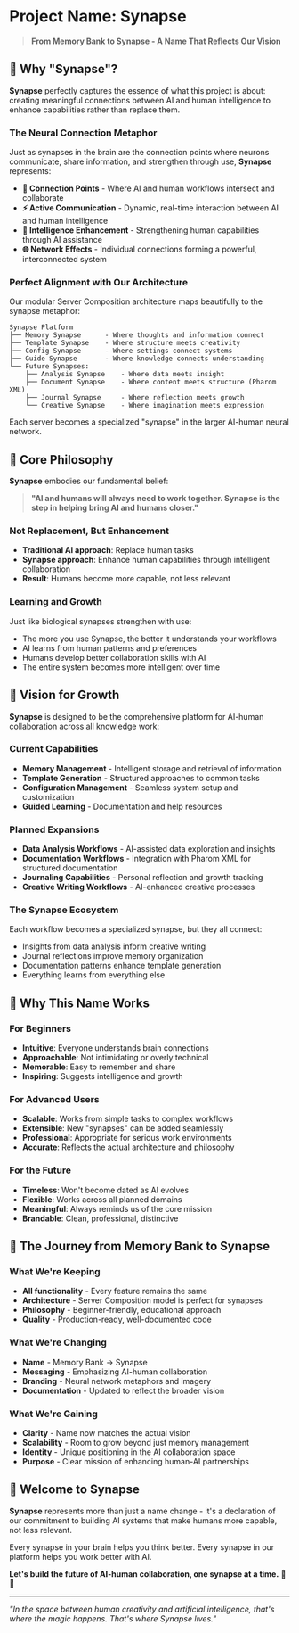 # Project Name: Synapse

> **From Memory Bank to Synapse - A Name That Reflects Our Vision**

## 🧠 Why "Synapse"?

**Synapse** perfectly captures the essence of what this project is about: creating meaningful connections between AI and human intelligence to enhance capabilities rather than replace them.

### The Neural Connection Metaphor

Just as synapses in the brain are the connection points where neurons communicate, share information, and strengthen through use, **Synapse** represents:

- **🔗 Connection Points** - Where AI and human workflows intersect and collaborate
- **⚡ Active Communication** - Dynamic, real-time interaction between AI and human intelligence  
- **🧠 Intelligence Enhancement** - Strengthening human capabilities through AI assistance
- **🌐 Network Effects** - Individual connections forming a powerful, interconnected system

### Perfect Alignment with Our Architecture

Our modular Server Composition architecture maps beautifully to the synapse metaphor:

```
Synapse Platform
├── Memory Synapse      - Where thoughts and information connect
├── Template Synapse    - Where structure meets creativity  
├── Config Synapse      - Where settings connect systems
├── Guide Synapse       - Where knowledge connects understanding
└── Future Synapses:
    ├── Analysis Synapse    - Where data meets insight
    ├── Document Synapse    - Where content meets structure (Pharom XML)
    ├── Journal Synapse     - Where reflection meets growth
    └── Creative Synapse    - Where imagination meets expression
```

Each server becomes a specialized "synapse" in the larger AI-human neural network.

## 🎯 Core Philosophy

**Synapse** embodies our fundamental belief:

> **"AI and humans will always need to work together. Synapse is the step in helping bring AI and humans closer."**

### Not Replacement, But Enhancement

- **Traditional AI approach**: Replace human tasks
- **Synapse approach**: Enhance human capabilities through intelligent collaboration
- **Result**: Humans become more capable, not less relevant

### Learning and Growth

Just like biological synapses strengthen with use:
- The more you use Synapse, the better it understands your workflows
- AI learns from human patterns and preferences
- Humans develop better collaboration skills with AI
- The entire system becomes more intelligent over time

## 🚀 Vision for Growth

**Synapse** is designed to be the comprehensive platform for AI-human collaboration across all knowledge work:

### Current Capabilities
- **Memory Management** - Intelligent storage and retrieval of information
- **Template Generation** - Structured approaches to common tasks
- **Configuration Management** - Seamless system setup and customization
- **Guided Learning** - Documentation and help resources

### Planned Expansions
- **Data Analysis Workflows** - AI-assisted data exploration and insights
- **Documentation Workflows** - Integration with Pharom XML for structured documentation
- **Journaling Capabilities** - Personal reflection and growth tracking
- **Creative Writing Workflows** - AI-enhanced creative processes

### The Synapse Ecosystem

Each workflow becomes a specialized synapse, but they all connect:
- Insights from data analysis inform creative writing
- Journal reflections improve memory organization
- Documentation patterns enhance template generation
- Everything learns from everything else

## 🌟 Why This Name Works

### For Beginners
- **Intuitive**: Everyone understands brain connections
- **Approachable**: Not intimidating or overly technical
- **Memorable**: Easy to remember and share
- **Inspiring**: Suggests intelligence and growth

### For Advanced Users
- **Scalable**: Works from simple tasks to complex workflows
- **Extensible**: New "synapses" can be added seamlessly
- **Professional**: Appropriate for serious work environments
- **Accurate**: Reflects the actual architecture and philosophy

### For the Future
- **Timeless**: Won't become dated as AI evolves
- **Flexible**: Works across all planned domains
- **Meaningful**: Always reminds us of the core mission
- **Brandable**: Clean, professional, distinctive

## 🔄 The Journey from Memory Bank to Synapse

### What We're Keeping
- **All functionality** - Every feature remains the same
- **Architecture** - Server Composition model is perfect for synapses
- **Philosophy** - Beginner-friendly, educational approach
- **Quality** - Production-ready, well-documented code

### What We're Changing
- **Name** - Memory Bank → Synapse
- **Messaging** - Emphasizing AI-human collaboration
- **Branding** - Neural network metaphors and imagery
- **Documentation** - Updated to reflect the broader vision

### What We're Gaining
- **Clarity** - Name now matches the actual vision
- **Scalability** - Room to grow beyond just memory management
- **Identity** - Unique positioning in the AI collaboration space
- **Purpose** - Clear mission of enhancing human-AI partnerships

## 🎉 Welcome to Synapse

**Synapse** represents more than just a name change - it's a declaration of our commitment to building AI systems that make humans more capable, not less relevant.

Every synapse in your brain helps you think better. Every synapse in our platform helps you work better with AI.

**Let's build the future of AI-human collaboration, one synapse at a time.** 🧠✨

---

*"In the space between human creativity and artificial intelligence, that's where the magic happens. That's where Synapse lives."* 